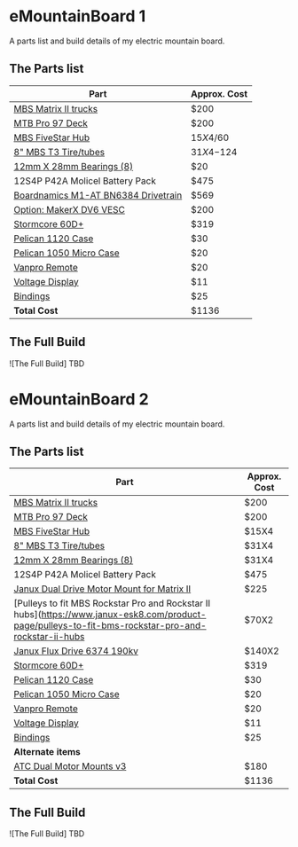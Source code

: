 # eMountainBoard 1
A parts list and build details of my electric mountain board.
## The Parts list
| Part  | Approx. Cost |
| ------------- | ------------- |
| [MBS Matrix II trucks](https://www.mbs.com/parts/12203-mbs-metal-matrix-ii-truck-system)| $200  |
| [MTB Pro 97 Deck](https://www.mbs.com/parts/11405-mbs-pro-97-deck-dwii) | $200  |
| [MBS FiveStar Hub](https://www.mbs.com/parts/13212-mbs-fivestar-hub-1-black) | $15X4/$60  |
| [8" MBS T3 Tire/tubes](https://www.mbs.com/parts/13136-8-mbs-roadie-tire-green-1) | $31X4-$124 |
| [12mm X 28mm Bearings (8)](https://www.mbs.com/parts/13020-12mm-x-28mm-bearings-8-27gd9) | $20  |
| 12S4P P42A Molicel Battery Pack| $475 |
| [Boardnamics M1-AT BN6384 Drivetrain](https://boardnamics.com/product/dual-m1-at-drive-6384-motor-drivetrain) | $569 |
| [Option: MakerX DV6 VESC](https://www.makerx-tech.com/collections/x-esc/products/go-foc-dv6-dual-100a-esc-base-on-vesc6) | $200 |
| [Stormcore 60D+](https://lacroixboards.com/products/stormcore?variant=33698898509956) |$319|
| [Pelican 1120 Case](https://www.amazon.com/Pelican-1120-Case-Foam-Black/dp/B0051QIBUE) | $30 |
| [Pelican 1050 Micro Case](https://www.amazon.com/Waterproof-Case-Pelican-1050-Micro/dp/B001PYL1BM/ref=sr_1_3?dchild=1&keywords=1050%2Bpelican%2Bcase&qid=1611619848&s=electronics&sr=1-3&th=1) | $20 |
| [Vanpro Remote](https://www.amazon.com/vanpro-Electric-Skateboard-Wireless-Receiver/dp/B07L498PZR/ref=sr_1_1?dchild=1&keywords=vanpro+skate+remote&qid=1618872689&sr=8-1) | $20 |
| [Voltage Display](https://www.amazon.com/indicator-Backlight%EF%BC%8CWaterproof-voltmeter-Batteries-Lead-acid/dp/B08BX13TYY/ref=sr_1_20?dchild=1&keywords=battery+voltage+display&qid=1618872813&sr=8-20) | $11 |
| [Bindings](https://www.mbs.com/parts/14002-mbs-f1-bindings-1-pair) | $25 |
|**Total Cost**| $1136 |
## The Full Build
![The Full Build] TBD

# eMountainBoard 2
A parts list and build details of my electric mountain board.
## The Parts list
| Part  | Approx. Cost |
| ------------- | ------------- |
| [MBS Matrix II trucks](https://www.mbs.com/parts/12203-mbs-metal-matrix-ii-truck-system)| $200  |
| [MTB Pro 97 Deck](https://www.mbs.com/parts/11405-mbs-pro-97-deck-dwii) | $200  |
| [MBS FiveStar Hub](https://www.mbs.com/parts/13212-mbs-fivestar-hub-1-black) | $15X4  |
| [8" MBS T3 Tire/tubes](https://www.mbs.com/parts/13136-8-mbs-roadie-tire-green-1) | $31X4  |
| [12mm X 28mm Bearings (8)](https://www.mbs.com/parts/13020-12mm-x-28mm-bearings-8-27gd9) | $31X4  |
| 12S4P P42A Molicel Battery Pack| $475 |
| [Janux Dual Drive Motor Mount for Matrix II](https://www.janux-esk8.com/product-page/janux-dual-drive-motor-mount-system-for-mbs-matrix-pro-ii) | $225 |
| [Pulleys to fit MBS Rockstar Pro and Rockstar II hubs](https://www.janux-esk8.com/product-page/pulleys-to-fit-bms-rockstar-pro-and-rockstar-ii-hubs | $70X2 |
| [Janux Flux Drive 6374 190kv](https://www.janux-esk8.com/product-page/janux-flux-drive-6374-190kv) | $140X2 |
| [Stormcore 60D+](https://lacroixboards.com/products/stormcore?variant=33698898509956) |$319|
| [Pelican 1120 Case](https://www.amazon.com/Pelican-1120-Case-Foam-Black/dp/B0051QIBUE) | $30 |
| [Pelican 1050 Micro Case](https://www.amazon.com/Waterproof-Case-Pelican-1050-Micro/dp/B001PYL1BM/ref=sr_1_3?dchild=1&keywords=1050%2Bpelican%2Bcase&qid=1611619848&s=electronics&sr=1-3&th=1) | $20 |
| [Vanpro Remote](https://www.amazon.com/vanpro-Electric-Skateboard-Wireless-Receiver/dp/B07L498PZR/ref=sr_1_1?dchild=1&keywords=vanpro+skate+remote&qid=1618872689&sr=8-1) | $20 |
| [Voltage Display](https://www.amazon.com/indicator-Backlight%EF%BC%8CWaterproof-voltmeter-Batteries-Lead-acid/dp/B08BX13TYY/ref=sr_1_20?dchild=1&keywords=battery+voltage+display&qid=1618872813&sr=8-20) | $11 |
| [Bindings](https://www.mbs.com/parts/14002-mbs-f1-bindings-1-pair) | $25 |
|**Alternate items**| 
[ATC Dual Motor Mounts v3](https://allterraincreations.com/shop/ols/products/atc-motor-mounts-mbs-matrix2-trucks) | $180 |
|**Total Cost**| $1136 |
## The Full Build
![The Full Build] TBD


